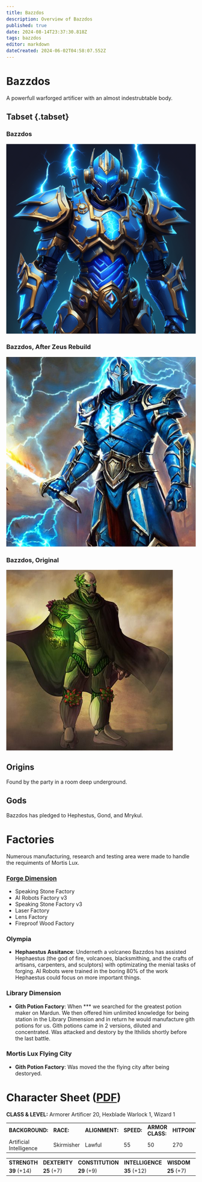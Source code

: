```yaml
---
title: Bazzdos
description: Overview of Bazzdos
published: true
date: 2024-08-14T23:37:30.818Z
tags: bazzdos
editor: markdown
dateCreated: 2024-06-02T04:58:07.552Z
---
```


# Bazzdos

 A powerfull warforged artificer with an almost indestrubtable body. 
 
## Tabset {.tabset}
### Bazzdos
![spoops_icon.png](/characters/bazzert/img3.png)
### Bazzdos, After Zeus Rebuild
![Zeus Rebuilt Bazzdos](/characters/bazzert/img2.png)
### Bazzdos, Original
![Founder Bazzdos](/characters/bazzert/img1.png)

## Origins

Found by the party in a room deep underground.

## Gods
Bazzdos has pledged to Hephestus, Gond, and Mrykul. 



# Factories
Numerous manufacturing, research and testing area were made to handle the requiments of Mortis Lux.

### [Forge Dimension](/locations/Forge-Dimension)
- Speaking Stone Factory
- AI Robots Factory v3
- Speaking Stone Factory v3
- Laser Factory
- Lens Factory
- Fireproof Wood Factory

### Olympia 
- **Hephaestus Assitance**: Underneth a volcaneo Bazzdos has assisted Hephaestus (the god of fire, volcanoes, blacksmithing, and the crafts of artisans, carpenters, and sculptors) with optimizating the menial tasks of forging. AI Robots were trained in the boring 80% of the work Hephaestus could focus on more important things. 

### Library Dimension
 - **Gith Potion Factory**: When *** we searched for the greatest potion maker on Mardun. We then offered him unlimited knowledge for being station in the Library Dimension and in return he would manufacture gith potions for us. Gith potions came in 2 versions, diluted and concentrated. Was attacked and destory by the Ithilids shortly before the last battle.
 
### Mortis Lux Flying City
- **Gith Potion Factory**: Was moved the the flying city after being destoryed.

# Character Sheet ([PDF](/characters/bazzert/bazzdos___roll20_characters.pdf))

**CLASS & LEVEL:** Armorer Artificer 20, Hexblade Warlock 1, Wizard 1

|     |     |     |     |     |     |     |
| --- | --- | --- | --- | --- | --- | --- |
| **BACKGROUND:** | **RACE:** | **ALIGNMENT:** | **SPEED:** | **ARMOR CLASS:** | **HITPOINTS:** | **INITIATIVE:** |
| Artificial Intelligence | Skirmisher | Lawful | 55  | 50  | 270 | 7.25 |


|     |     |     |     |     |     |
| --- | --- | --- | --- | --- | --- |
| **STRENGTH** | **DEXTERITY** | **CONSTITUTION** | **INTELLIGENCE** | **WISDOM** | **CHARISMA** |
| **39** (+14) | **25** (+7) | **29** (+9) | **35** (+12) | **25** (+7) | **25** (+7) |
